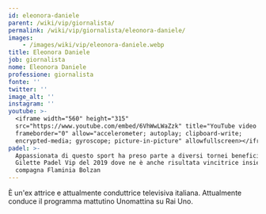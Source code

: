 ```yaml
---
id: eleonora-daniele
parent: /wiki/vip/giornalista/
permalink: /wiki/vip/giornalista/eleonora-daniele/
images:
    - /images/wiki/vip/eleonora-daniele.webp
title: Eleonora Daniele
job: giornalista
nome: Eleonora Daniele
professione: giornalista
fonte: ''
twitter: ''
image_alt: ''
instagram: ''
youtube: >-
  <iframe width="560" height="315"
  src="https://www.youtube.com/embed/6VhWwLWaZzk" title="YouTube video player"
  frameborder="0" allow="accelerometer; autoplay; clipboard-write;
  encrypted-media; gyroscope; picture-in-picture" allowfullscreen></iframe>
padel: >-
  Appassionata di questo sport ha preso parte a diversi tornei benefici, come il
  Gilette Padel Vip del 2019 dove ne è anche risultata vincitrice insieme alla
  compagna Flaminia Bolzan
---
```

È un'ex attrice e attualmente conduttrice televisiva italiana. Attualmente conduce il programma mattutino Unomattina su Rai Uno.